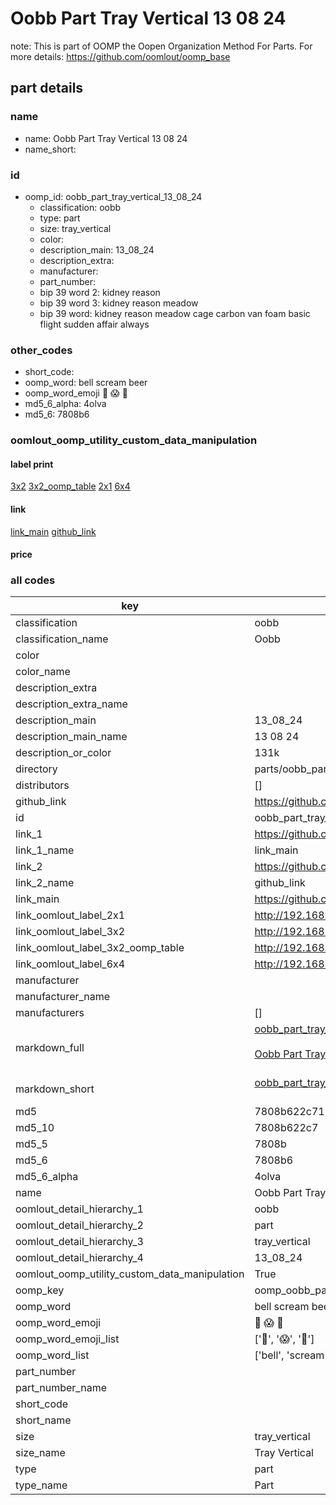 # Oobb Part Tray Vertical 13 08 24  

note: This is part of OOMP the Oopen Organization Method For Parts. For more details: https://github.com/oomlout/oomp_base

##  part details





### name
* name: Oobb Part Tray Vertical 13 08 24
* name_short: 
### id
* oomp_id: oobb_part_tray_vertical_13_08_24
  * classification: oobb
  * type: part
  * size: tray_vertical
  * color: 
  * description_main: 13_08_24
  * description_extra: 
  * manufacturer: 
  * part_number: 
  * bip 39 word 2: kidney reason
  * bip 39 word 3: kidney reason meadow
  * bip 39 word: kidney reason meadow cage carbon van foam basic flight sudden affair always

### other_codes
* short_code: 
* oomp_word: bell scream beer
* oomp_word_emoji :bell: :scream: :beer:
* md5_6_alpha: 4olva
* md5_6: 7808b6






### oomlout_oomp_utility_custom_data_manipulation
#### label print
[3x2](http://192.168.1.245:1112/?label=oomp%204olva)
[3x2_oomp_table](http://192.168.1.107:1112/?label=oomp%204olva)
[2x1](http://192.168.1.242:1112/?label=oomp%204olva)
[6x4](http://192.168.1.55:1112/?label=oomp%204olva)    

#### link

[link_main](https://github.com/oomlout/oomlout_oomp_current_version_messy/tree/main/parts/oobb_part_tray_vertical_13_08_24) [github_link](https://github.com/oomlout/oomlout_oomp_part_src/tree/main/parts/oobb_part_tray_vertical_13_08_24)                             

#### price







### all codes 
| key | value |  
| --- | --- |  
| classification | oobb |  
| classification_name | Oobb |  
| color |  |  
| color_name |  |  
| description_extra |  |  
| description_extra_name |  |  
| description_main | 13_08_24 |  
| description_main_name | 13 08 24 |  
| description_or_color | 131k |  
| directory | parts/oobb_part_tray_vertical_13_08_24 |  
| distributors | [] |  
| github_link | https://github.com/oomlout/oomlout_oomp_part_src/tree/main/parts/oobb_part_tray_vertical_13_08_24 |  
| id | oobb_part_tray_vertical_13_08_24 |  
| link_1 | https://github.com/oomlout/oomlout_oomp_current_version_messy/tree/main/parts/oobb_part_tray_vertical_13_08_24 |  
| link_1_name | link_main |  
| link_2 | https://github.com/oomlout/oomlout_oomp_part_src/tree/main/parts/oobb_part_tray_vertical_13_08_24 |  
| link_2_name | github_link |  
| link_main | https://github.com/oomlout/oomlout_oomp_current_version_messy/tree/main/parts/oobb_part_tray_vertical_13_08_24 |  
| link_oomlout_label_2x1 | http://192.168.1.242:1112/?label=oomp%204olva |  
| link_oomlout_label_3x2 | http://192.168.1.245:1112/?label=oomp%204olva |  
| link_oomlout_label_3x2_oomp_table | http://192.168.1.107:1112/?label=oomp%204olva |  
| link_oomlout_label_6x4 | http://192.168.1.55:1112/?label=oomp%204olva |  
| manufacturer |  |  
| manufacturer_name |  |  
| manufacturers | [] |  
| markdown_full | [oobb_part_tray_vertical_13_08_24](https://github.com/oomlout/oomlout_oomp_current_version_messy/tree/main/parts/oobb_part_tray_vertical_13_08_24)<br>[](https://github.com/oomlout/oomlout_oomp_current_version_messy/tree/main/parts/oobb_part_tray_vertical_13_08_24)<br>[Oobb Part Tray Vertical 13 08 24](https://github.com/oomlout/oomlout_oomp_current_version_messy/tree/main/parts/oobb_part_tray_vertical_13_08_24)<br><br> |  
| markdown_short | [oobb_part_tray_vertical_13_08_24](https://github.com/oomlout/oomlout_oomp_current_version_messy/tree/main/parts/oobb_part_tray_vertical_13_08_24)<br><br> |  
| md5 | 7808b622c7130b43c4913203136cc3d3 |  
| md5_10 | 7808b622c7 |  
| md5_5 | 7808b |  
| md5_6 | 7808b6 |  
| md5_6_alpha | 4olva |  
| name | Oobb Part Tray Vertical 13 08 24 |  
| oomlout_detail_hierarchy_1 | oobb |  
| oomlout_detail_hierarchy_2 | part |  
| oomlout_detail_hierarchy_3 | tray_vertical |  
| oomlout_detail_hierarchy_4 | 13_08_24 |  
| oomlout_oomp_utility_custom_data_manipulation | True |  
| oomp_key | oomp_oobb_part_tray_vertical_13_08_24 |  
| oomp_word | bell scream beer |  
| oomp_word_emoji | :bell: :scream: :beer: |  
| oomp_word_emoji_list | [':bell:', ':scream:', ':beer:'] |  
| oomp_word_list | ['bell', 'scream', 'beer'] |  
| part_number |  |  
| part_number_name |  |  
| short_code |  |  
| short_name |  |  
| size | tray_vertical |  
| size_name | Tray Vertical |  
| type | part |  
| type_name | Part |  
